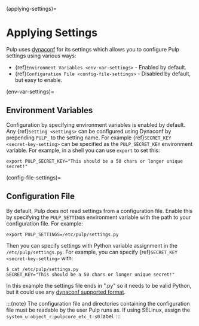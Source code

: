 (applying-settings)=

# Applying Settings

Pulp uses [dynaconf](https://www.dynaconf.com/) for its settings which allows you
to configure Pulp settings using various ways:

- {ref}`Environment Variables <env-var-settings>` - Enabled by default.
- {ref}`Configuration File <config-file-settings>` - Disabled by default, but easy to enable.

(env-var-settings)=

## Environment Variables

Configuration by specifying environment variables is enabled by default. Any
{ref}`Setting <settings>` can be configured using Dynaconf by prepending `PULP_` to the setting
name. For example {ref}`SECRET_KEY <secret-key-setting>` can be specified as the `PULP_SECRET_KEY`
environment variable. For example, in a shell you can use `export` to set this:

```
export PULP_SECRET_KEY="This should be a 50 chars or longer unique secret!"
```

(config-file-settings)=

## Configuration File

By default, Pulp does not read settings from a configuration file. Enable this by specifying the
`PULP_SETTINGS` environment variable with the path to your configuration file. For example:

```
export PULP_SETTINGS=/etc/pulp/settings.py
```

Then you can specify settings with Python variable assignment in the `/etc/pulp/settings.py`. For
example, you can specify {ref}`SECRET_KEY <secret-key-setting>` with:

```
$ cat /etc/pulp/settings.py
SECRET_KEY="This should be a 50 chars or longer unique secret!"
```

In this example the settings file ends in ".py" so it needs to be valid Python, but it could use any
[dynaconf supported format](https://www.dynaconf.com/#supported-formats).

:::{note}
The configuration file and directories containing the configuration file must be readable by the
user Pulp runs as. If using SELinux, assign the `system_u:object_r:pulpcore_etc_t:s0` label.
:::
